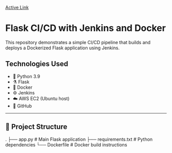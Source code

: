 [Active Link](http://56.228.14.161:5000)

# Flask CI/CD with Jenkins and Docker

This repository demonstrates a simple CI/CD pipeline that builds and deploys a Dockerized Flask application using Jenkins.

## Technologies Used

- 🐍 Python 3.9
- ⚗️ Flask
- 🐳 Docker
- ⚙️ Jenkins
- ☁️ AWS EC2 (Ubuntu host)
- 🐙 GitHub

---

## 📁 Project Structure
.
├── app.py # Main Flask application
├── requirements.txt # Python dependencies
└── Dockerfile # Docker build instructions

